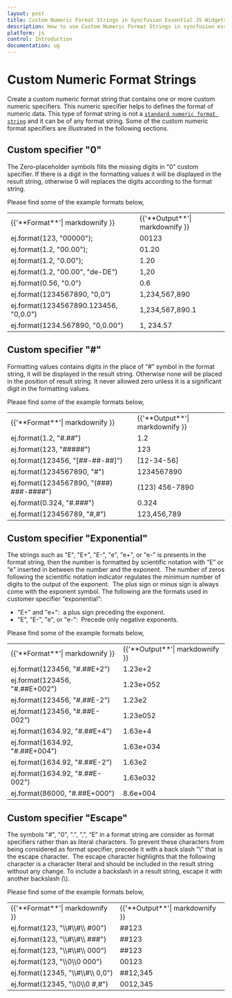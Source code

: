 ```yaml
---
layout: post
title: Custom Numeric Format Strings in Syncfusion Essential JS Widgets
description: How to use Custom Numeric Format Strings in syncfusion essential js widgets.
platform: js
control: Introduction
documentation: ug
---
```


# Custom Numeric Format Strings

Create a custom numeric format string that contains one or more custom numeric specifiers. This numeric specifier helps to defines the format of numeric data. This type of format string is not a [`standard numeric format string`](https://learn.microsoft.com/en-us/dotnet/standard/base-types/standard-numeric-format-strings) and it can be of any format string.
Some of the custom numeric format specifiers are illustrated in the following sections.

## Custom specifier "0"

The Zero-placeholder symbols fills the missing digits in “0” custom specifier. If there is a digit in the formatting values it will be displayed in the result string, otherwise 0 will replaces the digits according to the format string. 

Please find some of the example formats below,

<table>
<tr>
<td>
{{'**Format**'| markdownify }}
</td>
<td>
{{'**Output**'| markdownify }}
</td>
</tr>
<tr>
<td>
ej.format(123, "00000");
</td>
<td>
00123
</td>
</tr>
<tr>
<td>
ej.format(1.2, "00.00");
</td>
<td>
01.20
</td>
</tr>
<tr>
<td>
ej.format(1.2, "0.00");
</td>
<td>
1.20
</td>
</tr>
<tr>
<td>
ej.format(1.2, "00.00", "de-DE")
</td>
<td>
1,20
</td>
</tr>
<tr>
<td>
ej.format(0.56, "0.0")
</td>
<td>
0.6
</td>
</tr>
<tr>
<td>
ej.format(1234567890, "0,0")
</td>
<td>
1,234,567,890
</td>
</tr>
<tr>
<td>
ej.format(1234567890.123456, "0,0.0")
</td>
<td>
1,234,567,890.1
</td>
</tr>
<tr>
<td>
ej.format(1234.567890, "0,0.00")
</td>
<td>
1, 234.57
</td>
</tr>
</table>


## Custom specifier "#"

Formatting values contains digits in the place of “#” symbol in the format string, it will be displayed in the result string. Otherwise none will be placed in the position of result string. 
It never allowed zero unless it is a significant digit in the formatting values.

Please find some of the example formats below,

<table>
<tr>
<td>
{{'**Format**'| markdownify }}
</td>
<td>
{{'**Output**'| markdownify }}
</td>
</tr>
<tr>
<td>
ej.format(1.2, "#.##")
</td>
<td>
1.2
</td>
</tr>
<tr>
<td>
ej.format(123, "#####")
</td>
<td>
123
</td>
</tr>
<tr>
<td>
ej.format(123456, "[##-##-##]")
</td>
<td>
[12-34-56]
</td>
</tr>
<tr>
<td>
ej.format(1234567890, "#")
</td>
<td>
1234567890
</td>
</tr>
<tr>
<td>
ej.format(1234567890, "(###) ###-####")
</td>
<td>
(123) 456-7890
</td>
</tr>
<tr>
<td>
ej.format(0.324, "#.###")
</td>
<td>
0.324
</td>
</tr>
<tr>
<td>
ej.format(123456789, "#,#")
</td>
<td>
123,456,789
</td>
</tr>
</table>


## Custom specifier "Exponential"

The strings such as "E", "E+", "E-", "e", "e+", or "e-" is presents in the format string, then the number is formatted by scientific notation with “E” or “e” inserted in between the number and the exponent.  The number of zeros following the scientific notation indicator regulates the minimum number of digits to the output of the exponent. 
The plus sign or minus sign is always come with the exponent symbol. The following are the formats used in customer specifier “exponential”:
* "E+" and "e+":  a plus sign preceding the exponent.
* "E", "E-", "e", or "e-":  Precede only negative exponents.

Please find some of the example formats below,

<table>
<tr>
<td>
{{'**Format**'| markdownify }}
</td>
<td>
{{'**Output**'| markdownify }}
</td>
</tr>
<tr>
<td>
ej.format(123456, "#.##E+2")
</td>
<td>
1.23e+2
</td>
</tr>
<tr>
<td>
ej.format(123456, "#.##E+002")
</td>
<td>
1.23e+052
</td>
</tr>
<tr>
<td>
ej.format(123456, "#.##E-2")
</td>
<td>
1.23e2
</td>
</tr>
<tr>
<td>
ej.format(123456, "#.##E-002")
</td>
<td>
1.23e052
</td>
</tr>
<tr>
<td>
ej.format(1634.92, "#.##E+4")
</td>
<td>
1.63e+4
</td>
</tr>
<tr>
<td>
ej.format(1634.92, "#.##E+004")
</td>
<td>
1.63e+034
</td>
</tr>
<tr>
<td>
ej.format(1634.92, "#.##E-2")
</td>
<td>
1.63e2
</td>
</tr>
<tr>
<td>
ej.format(1634.92, "#.##E-002")
</td>
<td>
1.63e032
</td>
</tr>
<tr>
<td>
ej.format(86000, "#.##E+000")
</td>
<td>
8.6e+004
</td>
</tr>
</table>


## Custom specifier "Escape"

The symbols "#", "0", ".", ",", “E” in a format string are consider as format specifiers rather than as literal characters. To prevent these characters from being considered as format specifier, precede it with a back slash ”\” that is the escape character.  The escape character highlights that the following character is a character literal and should be included in the result string without any change. To include a backslash in a result string, escape it with another backslash (\\).

Please find some of the example formats below,

<table>
<tr>
<td>
{{'**Format**'| markdownify }}
</td>
<td>
{{'**Output**'| markdownify }}
</td>
</tr>
<tr>
<td>
ej.format(123, "\\#\\#\\ #00")
</td>
<td>
##123
</td>
</tr>
<tr>
<td>
ej.format(123, "\\#\\#\\ ###")
</td>
<td>
##123
</td>
</tr>
<tr>
<td>
ej.format(123, "\\#\\#\\ 000")
</td>
<td>
##123
</td>
</tr>
<tr>
<td>
ej.format(123, "\\0\\0 000")
</td>
<td>
00123
</td>
</tr>
<tr>
<td>
ej.format(12345, "\\#\\#\\ 0,0")
</td>
<td>
##12,345
</td>
</tr>
<tr>
<td>
ej.format(12345, "\\0\\0 #,#")
</td>
<td>
0012,345
</td>
</tr>
</table>
